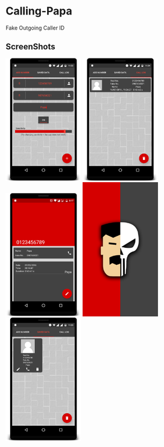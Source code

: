# Calling-Papa
Fake Outgoing Caller ID

## ScreenShots  
<img src="/Screenshots/add_number.png"  width="200"/>
<img src="/Screenshots/call_log.png"  width="200"/>
<img src="/Screenshots/contact_screen.png"  width="200"/>
<img src="/Screenshots/splash_screen.png"  width="200"/>
<img src="/Screenshots/saved_contacts.png"  width="200"/>

